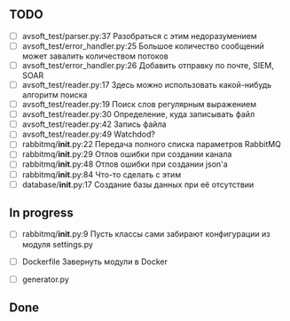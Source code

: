## TODO
- [ ] avsoft_test/parser.py:37                 Разобраться с этим недоразумением
- [ ] avsoft_test/error_handler.py:25          Большое количество сообщений может завалить количеством потоков
- [ ] avsoft_test/error_handler.py:26          Добавить отправку по почте, SIEM, SOAR
- [ ] avsoft_test/reader.py:17                 Здесь можно использовать какой-нибудь алгоритм поиска
- [ ] avsoft_test/reader.py:19                 Поиск слов регулярным выражением
- [ ] avsoft_test/reader.py:30                 Определение, куда записывать файл
- [ ] avsoft_test/reader.py:42                 Запись файла
- [ ] avsoft_test/reader.py:49                 Watchdod?
- [ ] rabbitmq/__init__.py:22                  Передача полного списка параметров RabbitMQ
- [ ] rabbitmq/__init__.py:29                  Отлов ошибки при создании канала
- [ ] rabbitmq/__init__.py:48                  Отлов ошибки при создании json'а
- [ ] rabbitmq/__init__.py:84                  Что-то сделать с этим
- [ ] database/__init__.py:17                  Создание базы данных при её отсутствии

## In progress
- [ ] rabbitmq/__init__.py:9                   Пусть классы сами забирают конфигурации из модуля settings.py
- [ ] Dockerfile                               Завернуть модули в Docker
- [ ] generator.py


## Done